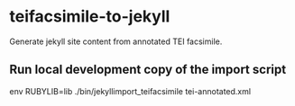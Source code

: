 # teifacsimile-to-jekyll
Generate jekyll site content from annotated TEI facsimile.




## Run local development copy of the import script
env RUBYLIB=lib ./bin/jekyllimport_teifacsimile tei-annotated.xml
